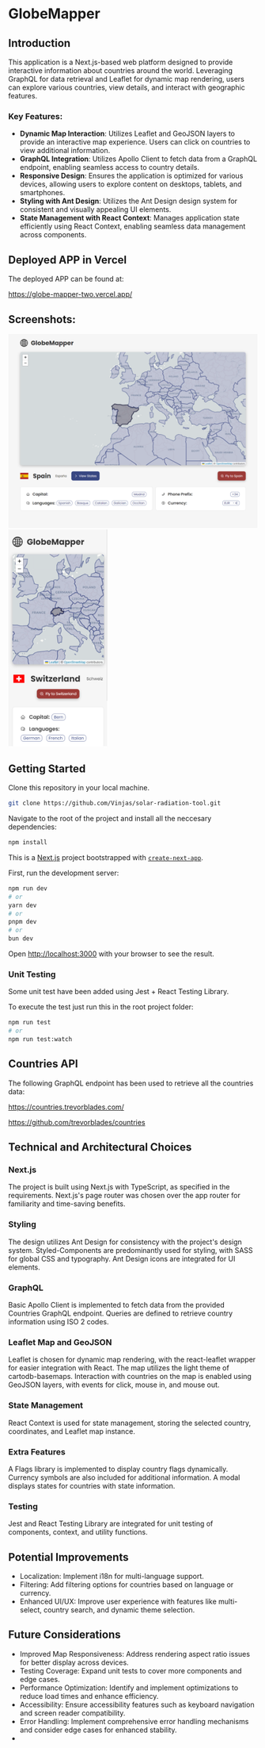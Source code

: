 # GlobeMapper

## Introduction
This application is a Next.js-based web platform designed to provide interactive information about countries around the world. Leveraging GraphQL for data retrieval and Leaflet for dynamic map rendering, users can explore various countries, view details, and interact with geographic features.

### Key Features:
* **Dynamic Map Interaction**: Utilizes Leaflet and GeoJSON layers to provide an interactive map experience. Users can click on countries to view additional information.
* **GraphQL Integration**: Utilizes Apollo Client to fetch data from a GraphQL endpoint, enabling seamless access to country details.
* **Responsive Design**: Ensures the application is optimized for various devices, allowing users to explore content on desktops, tablets, and smartphones.
* **Styling with Ant Design**: Utilizes the Ant Design design system for consistent and visually appealing UI elements.
* **State Management with React Context**: Manages application state efficiently using React Context, enabling seamless data management across components.

## Deployed APP in Vercel
The deployed APP can be found at:

https://globe-mapper-two.vercel.app/

## Screenshots:
<img src="./screenshots/screenshot_1.png" alt="screenshot_1" width="563"/>
<img src="./screenshots/screenshot_2.png" alt="screenshot_2" width="200"/>

## Getting Started

Clone this repository in your local machine.
```bash
git clone https://github.com/Vinjas/solar-radiation-tool.git
```

Navigate to the root of the project and install all the neccesary dependencies:
```bash
npm install
```

This is a [Next.js](https://nextjs.org/) project bootstrapped with [`create-next-app`](https://github.com/vercel/next.js/tree/canary/packages/create-next-app).

First, run the development server:

```bash
npm run dev
# or
yarn dev
# or
pnpm dev
# or
bun dev
```

Open [http://localhost:3000](http://localhost:3000) with your browser to see the result.

### Unit Testing
Some unit test have been added using Jest + React Testing Library.

To execute the test just run this in the root project folder:

```bash
npm run test
# or
npm run test:watch
```

## Countries API

The following GraphQL endpoint has been used to retrieve all the countries data:

https://countries.trevorblades.com/

https://github.com/trevorblades/countries

## Technical and Architectural Choices
### Next.js
The project is built using Next.js with TypeScript, as specified in the requirements. Next.js's page router was chosen over the app router for familiarity and time-saving benefits.

### Styling
The design utilizes Ant Design for consistency with the project's design system. Styled-Components are predominantly used for styling, with SASS for global CSS and typography. Ant Design icons are integrated for UI elements.

### GraphQL
Basic Apollo Client is implemented to fetch data from the provided Countries GraphQL endpoint. Queries are defined to retrieve country information using ISO 2 codes.

### Leaflet Map and GeoJSON
Leaflet is chosen for dynamic map rendering, with the react-leaflet wrapper for easier integration with React. The map utilizes the light theme of cartodb-basemaps. Interaction with countries on the map is enabled using GeoJSON layers, with events for click, mouse in, and mouse out.

### State Management
React Context is used for state management, storing the selected country, coordinates, and Leaflet map instance.

### Extra Features
A Flags library is implemented to display country flags dynamically. Currency symbols are also included for additional information. A modal displays states for countries with state information.

### Testing
Jest and React Testing Library are integrated for unit testing of components, context, and utility functions.

## Potential Improvements
* Localization: Implement i18n for multi-language support.
* Filtering: Add filtering options for countries based on language or currency.
* Enhanced UI/UX: Improve user experience with features like multi-select, country search, and dynamic theme selection.

## Future Considerations
* Improved Map Responsiveness: Address rendering aspect ratio issues for better display across devices.
* Testing Coverage: Expand unit tests to cover more components and edge cases.
* Performance Optimization: Identify and implement optimizations to reduce load times and enhance efficiency.
* Accessibility: Ensure accessibility features such as keyboard navigation and screen reader compatibility.
* Error Handling: Implement comprehensive error handling mechanisms and consider edge cases for enhanced stability.
* 
